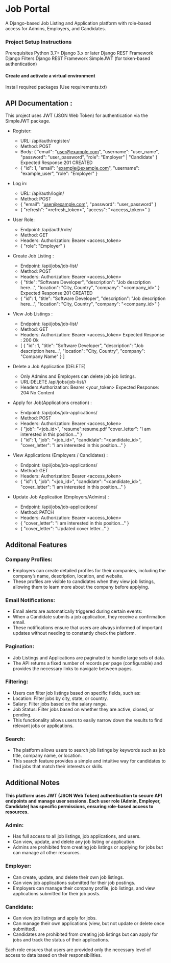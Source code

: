 # Job Portal
A Django-based Job Listing and Application platform with role-based access for Admins, Employers, and Candidates.

### Project Setup Instructions
Prerequisites
Python 3.7+
Django 3.x or later
Django REST Framework
Django Filters
Django REST Framework SimpleJWT (for token-based authentication)

#### Create and activate a virtual environment
Install required packages (Use requirements.txt)

## API Documentation : 
This project uses JWT (JSON Web Token) for authentication via the SimpleJWT package.
+ Register:
    - URL: /api/auth/register/
    - Method: POST
    - Body:
      {
      "email": "user@example.com",
      "username": "user_name",
      "password": "user_password",
      "role": "Employer" | "Candidate"
      }
    Expected Response:201 CREATED
    - {
     "id": 1,
     "email": "example@example.com",
     "username": "example_user",
     "role": "Employer"
     }


+ Log in:
    - URL: /api/auth/login/
    - Method: POST
    - {
      "email": "user@example.com",
      "password": "user_password"
      }
    - {
      "refresh": "<refresh_token>",
      "access": "<access_token>"
      }

+ User Role:
    - Endpoint: /api/auth/role/
    - Method: GET
    - Headers: Authorization: Bearer <access_token>
    - {
      "role": "Employer"
      }

+ Create Job Listing :
    - Endpoint: /api/jobs/job-list/
    - Method: POST
    - Headers: Authorization: Bearer <access_token>
    - {
      "title": "Software Developer",
      "description": "Job description here...",
      "location": "City, Country",
      "company": "<company_id>"
      }
      Expected Response:201 CREATED
    - {
      "id": 1,
      "title": "Software Developer",
      "description": "Job description here...",
      "location": "City, Country",
      "company": "<company_id>"
      }
+ View Job Listings :
    - Endpoint: /api/jobs/job-list/
    - Method: GET
    - Headers: Authorization: Bearer <access_token>
    Expected Response : 200 Ok
    - [
        {
          "id": 1,
          "title": "Software Developer",
          "description": "Job description here...",
          "location": "City, Country",
          "company": "Company Name"
        }
      ]
+ Delete a Job Application (DELETE)
    - Only Admins and Employers can delete job job listings.
    - URL:DELETE /api/jobs/job-list/<id>/
    - Headers:Authorization: Bearer <your_token>
    Expected Response: 204 No Content


+ Apply for Job(Applications creation) :
    - Endpoint: /api/jobs/job-applications/
    - Method: POST
    - Headers: Authorization: Bearer <access_token>
    - {
      "job": "<job_id>",
      "resume":resume.pdf
      "cover_letter": "I am interested in this position..."
      }
    - {
      "id": 1,
      "job": "<job_id>",
      "candidate": "<candidate_id>",
      "cover_letter": "I am interested in this position..."
      }
      
+  View Applications (Employers / Candidates) :
    - Endpoint: /api/jobs/job-applications/
    - Method: GET
    - Headers: Authorization: Bearer <access_token>
    - {
      "id": 1,
      "job": "<job_id>",
      "candidate": "<candidate_id>",
      "cover_letter": "I am interested in this position..."
      }

+ Update Job Application (Employers/Admins) :
    - Endpoint: /api/jobs/job-applications/
    - Method: PATCH
    - Headers: Authorization: Bearer <access_token>
    - {
      "cover_letter": "I am interested in this position..."
      }
    - {
      "cover_letter": "Updated cover letter..."
      }

## Additonal Features

### Company Profiles:
* Employers can create detailed profiles for their companies, including the company’s name, description, location, and website.
* These profiles are visible to candidates when they view job listings, allowing them to learn more about the company before applying.
  
### Email Notifications:
* Email alerts are automatically triggered during certain events:
* When a Candidate submits a job application, they receive a confirmation email.
* These notifications ensure that users are always informed of important updates without needing to constantly check the platform.

### Pagination:
* Job Listings and Applications are paginated to handle large sets of data.
* The API returns a fixed number of records per page (configurable) and provides the necessary links to navigate between pages.

### Filtering:
* Users can filter job listings based on specific fields, such as:
* Location: Filter jobs by city, state, or country.
* Salary: Filter jobs based on the salary range.
* Job Status: Filter jobs based on whether they are active, closed, or pending.
* This functionality allows users to easily narrow down the results to find relevant jobs or applications.

### Search:
* The platform allows users to search job listings by keywords such as job title, company name, or location.
* This search feature provides a simple and intuitive way for candidates to find jobs that match their interests or skills.


## Additional Notes
#### This platform uses JWT (JSON Web Token) authentication to secure API endpoints and manage user sessions. Each user role (Admin, Employer, Candidate) has specific permissions, ensuring role-based access to resources.

### Admin:
* Has full access to all job listings, job applications, and users.
* Can view, update, and delete any job listing or application.
* Admins are prohibited from creating job listings or applying for jobs but can manage all other resources. 

### Employer:
* Can create, update, and delete their own job listings.
* Can view job applications submitted for their job postings.
* Employers can manage their company profile, job listings, and view applications submitted for their job posts.

### Candidate:
* Can view job listings and apply for jobs.
* Can manage their own applications (view, but not update or delete once submitted).
* Candidates are prohibited from creating job listings but can apply for jobs and track the status of their applications.

Each role ensures that users are provided only the necessary level of access to data based on their responsibilities.

  
  
  

      

  





